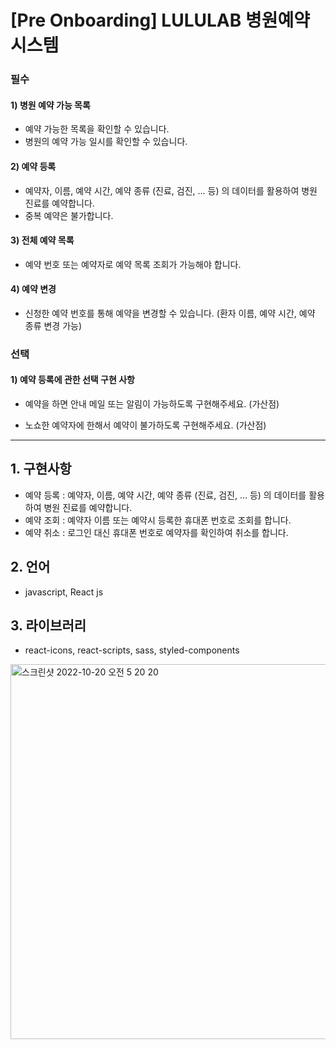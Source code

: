 # [Pre Onboarding] LULULAB 병원예약 시스템


### 필수

#### 1) 병원 예약 가능 목록

- 예약 가능한 목록을 확인할 수 있습니다.
- 병원의 예약 가능 일시를 확인할 수 있습니다.

#### 2) 예약 등록

- 예약자, 이름, 예약 시간, 예약 종류 (진료, 검진, … 등) 의 데이터를 활용하여 병원 진료를 예약합니다.
- 중복 예약은 불가합니다.

#### 3) 전체 예약 목록

- 예약 번호 또는 예약자로 예약 목록 조회가 가능해야 합니다.

#### 4) 예약 변경

- 신청한 예약 번호를 통해 예약을 변경할 수 있습니다. (환자 이름, 예약 시간, 예약 종류 변경 가능)

### 선택

#### 1) 예약 등록에 관한 선택 구현 사항

- 예약을 하면 안내 메일 또는 알림이 가능하도록 구현해주세요. (가산점)

- 노쇼한 예약자에 한해서 예약이 불가하도록 구현해주세요. (가산점)

<hr>

## 1. 구현사항

- 예약 등록 : 예약자, 이름, 예약 시간, 예약 종류 (진료, 검진, … 등) 의 데이터를 활용하여 병원 진료를 예약합니다.
- 예약 조회 : 예약자 이름 또는 예약시 등록한 휴대폰 번호로 조회를 합니다.
- 예약 취소 : 로그인 대신 휴대폰 번호로 예약자를 확인하여 취소를 합니다.

## 2. 언어

- javascript, React js

## 3. 라이브러리

- react-icons, react-scripts, sass, styled-components



<img width="600" alt="스크린샷 2022-10-20 오전 5 20 20" src="https://user-images.githubusercontent.com/99234582/196798277-16eaadb4-79c3-43c1-993c-451275c7343c.png">

